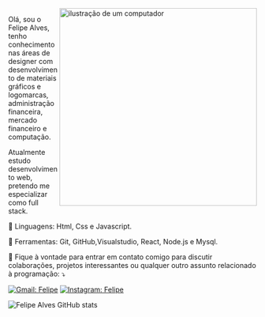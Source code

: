 <img src="https://raw.githubusercontent.com/MicaelliMedeiros/micaellimedeiros/master/image/computer-illustration.png" alt="ilustração de um computador" min-width="400px" max-width="400px" width="400px" align="right">

<p align="left"> 
Olá, sou o Felipe Alves, tenho conhecimento nas áreas de designer com desenvolvimento de materiais gráficos e logomarcas, administração financeira, mercado financeiro e computação.
  
Atualmente estudo desenvolvimento web, pretendo me especializar como full stack.
</p>

<p align="left">
  🦄 Linguagens: Html, Css e Javascript.
</p>

<p align="left">
  💼 Ferramentas: Git, GitHub,Visualstudio, React, Node.js e Mysql.
</p>

<p align="left">
  💌 Fique à vontade para entrar em contato comigo para discutir colaborações, projetos interessantes ou qualquer outro assunto relacionado à programação: ⤵️
</p>

[![Gmail: Felipe](https://img.shields.io/badge/-{Gmail}-006bed?style=flat-square&logo=Gmail&logoColor=white&link=mailto:{felipealvesxx509@gmail.com})](mailto:{felipealvesxx509@gmail.com})
[![Instagram: Felipe](https://img.shields.io/badge/-{Instagram}-purple?style=flat-square&logo=Instagram&logoColor=white&link={https://www.instagram.com/felipealves_life/profilecard/?igsh=bGI0MXY0c2NpMGx5)](https://www.instagram.com/fellipealvesofc/profilecard/?igsh=bGI0MXY0c2NpMGx5})

![Felipe Alves GitHub stats](https://github-readme-stats.vercel.app/api?username=felipealves06\&rank_icon=percentile)

<!---
felipealves06/felipealves06 is a ✨ special ✨ repository because its `README.md` (this file) appears on your GitHub profile.
You can click the Preview link to take a look at your changes.
--->
